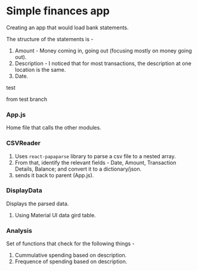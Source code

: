 # Simple finances app

Creating an app that would load bank statements. 

The structure of the statements is - 
1. Amount - Money coming in, going out (focusing mostly on money going out).
2. Description - I noticed that for most transactions, the description at one location is the same.
3. Date.

test

from test branch

### App.js

Home file that calls the other modules.

### CSVReader

1. Uses `react-papaparse` library to parse a csv file to a nested array.  
2. From that, identify the relevant fields - Date, Amount, Transaction Details, Balance; and convert it to a dictionary/json.
3. sends it back to parent (App.js).

### DisplayData

Displays the parsed data.

1. Using Material UI data gird table.

### Analysis

Set of functions that check for the following things - 
1. Cummulative spending based on description.
2. Frequence of spending based on description.